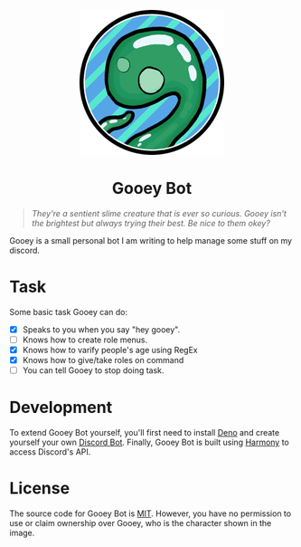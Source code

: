 <p align="center">
    <img src="/imgs/gooey.png" >
</p>
<h1 align="center"> Gooey Bot</h1>

> *They're a sentient slime creature that is ever so curious. Gooey isn't the brightest but always trying their best. Be nice to them okey?*

Gooey is a small personal bot I am writing to help manage some stuff on my discord.

# Task

Some basic task Gooey can do:

- [x] Speaks to you when you say "hey gooey".
- [ ] Knows how to create role menus.
- [x] Knows how to varify people's age using RegEx
- [x] Knows how to give/take roles on command
- [ ] You can tell Gooey to stop doing task.

# Development

To extend Gooey Bot yourself, you'll first need to install [Deno](https://deno.land) and create yourself your own [Discord Bot](https://discord.com/developers). Finally, Gooey Bot is built using [Harmony](https://github.com/harmonyland/harmony) to access Discord's API.

# License

The source code for Gooey Bot is [MIT](LICENSE). However, you have no permission to use or claim ownership over Gooey, who is the character shown in the image.
